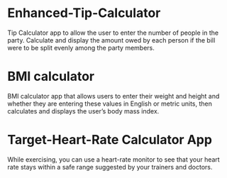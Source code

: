 # Enhanced-Tip-Calculator
Tip Calculator app to allow the user to enter the number of people in the party. Calculate and display the amount owed by each person if the bill were to be split evenly among the party members.
# BMI calculator 
BMI calculator app that allows users to enter their weight and height and whether they are entering these values in English or metric units, then calculates and displays the user’s body mass index.
# Target-Heart-Rate Calculator App
 While exercising, you can use a heart-rate monitor to see that your heart rate stays within a safe range suggested by your trainers and doctors.
